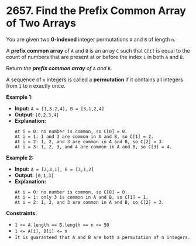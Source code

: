 # 2657. Find the Prefix Common Array of Two Arrays

You are given two **0-indexed** integer permutations `A` and `B` of length `n`.

A **prefix common array** of `A` and `B` is an array `C` such that `C[i]` is equal to the count of numbers that are present at or before the index `i` in both `A` and `B`.

Return _the **prefix common array** of_ `A` _and_ `B`.

A sequence of `n` integers is called a **permutation** if it contains all integers from `1` to `n` exactly once.

**Example 1:**

* **Input:** `A = [1,3,2,4], B = [3,1,2,4]`
* **Output:** `[0,2,3,4]`
* **Explanation:**
    ```
    At i = 0: no number is common, so C[0] = 0.
    At i = 1: 1 and 3 are common in A and B, so C[1] = 2.
    At i = 2: 1, 2, and 3 are common in A and B, so C[2] = 3.
    At i = 3: 1, 2, 3, and 4 are common in A and B, so C[3] = 4.
    ```

**Example 2:**

* **Input:** `A = [2,3,1], B = [3,1,2]`
* **Output:** `[0,1,3]`
* **Explanation:**
    ```
    At i = 0: no number is common, so C[0] = 0.
    At i = 1: only 3 is common in A and B, so C[1] = 1.
    At i = 2: 1, 2, and 3 are common in A and B, so C[2] = 3.
    ```

**Constraints:**

*   `1 <= A.length == B.length == n <= 50`
*   `1 <= A[i], B[i] <= n`
*   `It is guaranteed that A and B are both a permutation of n integers.`
